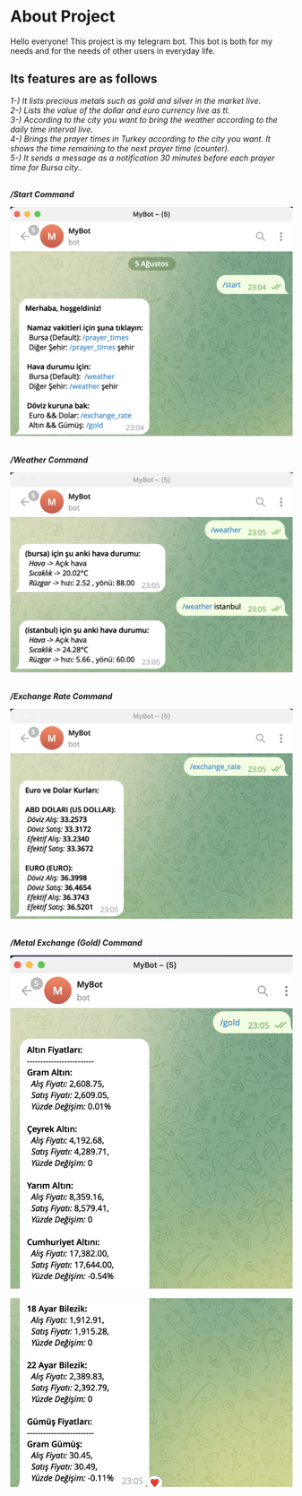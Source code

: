 # About Project

Hello everyone! This project is my telegram bot. This bot is both for my needs and for the needs of other users in everyday life. 

## Its features are as follows

<i>1-)<i/> It lists precious metals such as gold and silver in the market live. \
<i>2-)<i/> Lists the value of the dollar and euro currency live as tl. \
<i>3-)<i/> According to the city you want to bring the weather according to the daily time interval live. \
<i>4-)<i/> Brings the prayer times in Turkey according to the city you want. It shows the time remaining to the next prayer time (counter). \
<i>5-)<i/> It sends a message as a notification 30 minutes before each prayer time for Bursa city..

<br> <b>/Start Command</b> 

![startCommand](https://github.com/Furkanturan8/my-telegram-bot/blob/main/fotos/bot1.png)

<br> <b>/Weather Command</b> 

![startCommand](https://github.com/Furkanturan8/my-telegram-bot/blob/main/fotos/bot2.png)

<br> <b>/Exchange Rate Command</b> 

![startCommand](https://github.com/Furkanturan8/my-telegram-bot/blob/main/fotos/bot3.png)

<br> <b>/Metal Exchange (Gold) Command</b> 

![startCommand](https://github.com/Furkanturan8/my-telegram-bot/blob/main/fotos/bot4.1.png)

![startCommand](https://github.com/Furkanturan8/my-telegram-bot/blob/main/fotos/bot4.2.png)
